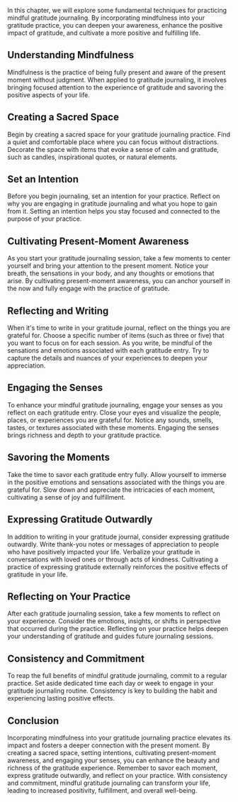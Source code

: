 
In this chapter, we will explore some fundamental techniques for practicing mindful gratitude journaling. By incorporating mindfulness into your gratitude practice, you can deepen your awareness, enhance the positive impact of gratitude, and cultivate a more positive and fulfilling life.

Understanding Mindfulness
-------------------------

Mindfulness is the practice of being fully present and aware of the present moment without judgment. When applied to gratitude journaling, it involves bringing focused attention to the experience of gratitude and savoring the positive aspects of your life.

Creating a Sacred Space
-----------------------

Begin by creating a sacred space for your gratitude journaling practice. Find a quiet and comfortable place where you can focus without distractions. Decorate the space with items that evoke a sense of calm and gratitude, such as candles, inspirational quotes, or natural elements.

Set an Intention
----------------

Before you begin journaling, set an intention for your practice. Reflect on why you are engaging in gratitude journaling and what you hope to gain from it. Setting an intention helps you stay focused and connected to the purpose of your practice.

Cultivating Present-Moment Awareness
------------------------------------

As you start your gratitude journaling session, take a few moments to center yourself and bring your attention to the present moment. Notice your breath, the sensations in your body, and any thoughts or emotions that arise. By cultivating present-moment awareness, you can anchor yourself in the now and fully engage with the practice of gratitude.

Reflecting and Writing
----------------------

When it's time to write in your gratitude journal, reflect on the things you are grateful for. Choose a specific number of items (such as three or five) that you want to focus on for each session. As you write, be mindful of the sensations and emotions associated with each gratitude entry. Try to capture the details and nuances of your experiences to deepen your appreciation.

Engaging the Senses
-------------------

To enhance your mindful gratitude journaling, engage your senses as you reflect on each gratitude entry. Close your eyes and visualize the people, places, or experiences you are grateful for. Notice any sounds, smells, tastes, or textures associated with these moments. Engaging the senses brings richness and depth to your gratitude practice.

Savoring the Moments
--------------------

Take the time to savor each gratitude entry fully. Allow yourself to immerse in the positive emotions and sensations associated with the things you are grateful for. Slow down and appreciate the intricacies of each moment, cultivating a sense of joy and fulfillment.

Expressing Gratitude Outwardly
------------------------------

In addition to writing in your gratitude journal, consider expressing gratitude outwardly. Write thank-you notes or messages of appreciation to people who have positively impacted your life. Verbalize your gratitude in conversations with loved ones or through acts of kindness. Cultivating a practice of expressing gratitude externally reinforces the positive effects of gratitude in your life.

Reflecting on Your Practice
---------------------------

After each gratitude journaling session, take a few moments to reflect on your experience. Consider the emotions, insights, or shifts in perspective that occurred during the practice. Reflecting on your practice helps deepen your understanding of gratitude and guides future journaling sessions.

Consistency and Commitment
--------------------------

To reap the full benefits of mindful gratitude journaling, commit to a regular practice. Set aside dedicated time each day or week to engage in your gratitude journaling routine. Consistency is key to building the habit and experiencing lasting positive effects.

Conclusion
----------

Incorporating mindfulness into your gratitude journaling practice elevates its impact and fosters a deeper connection with the present moment. By creating a sacred space, setting intentions, cultivating present-moment awareness, and engaging your senses, you can enhance the beauty and richness of the gratitude experience. Remember to savor each moment, express gratitude outwardly, and reflect on your practice. With consistency and commitment, mindful gratitude journaling can transform your life, leading to increased positivity, fulfillment, and overall well-being.
